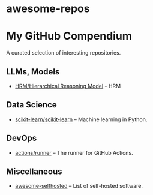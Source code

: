 # awesome-repos


# My GitHub Compendium

A curated selection of interesting repositories.

## LLMs, Models
- [HRM/Hierarchical Reasoning Model](https://github.com/sapientinc/HRM) - HRM 

## Data Science
- [scikit-learn/scikit-learn](https://github.com/scikit-learn/scikit-learn) – Machine learning in Python.

## DevOps
- [actions/runner](https://github.com/actions/runner) – The runner for GitHub Actions.

## Miscellaneous
- [awesome-selfhosted](https://github.com/awesome-selfhosted/awesome-selfhosted) – List of self-hosted software.
